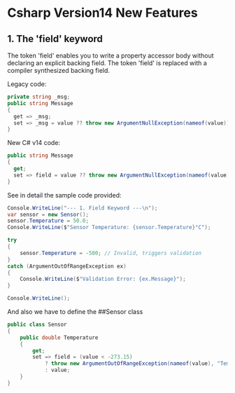 # Csharp Version14 New Features

## 1. The 'field' keyword

The token 'field' enables you to write a property accessor body without declaring an explicit backing field.
The token 'field' is replaced with a compiler synthesized backing field.

Legacy code:

```csharp
private string _msg;
public string Message
{
  get => _msg;
  set => _msg = value ?? throw new ArgumentNullException(nameof(value));
}
```

New C# v14 code:

```csharp
public string Message
{
  get;
  set => field = value ?? throw new ArgumentNullException(nameof(value));
}
```

See in detail the sample code provided:

```csharp
Console.WriteLine("--- 1. Field Keyword ---\n");
var sensor = new Sensor();
sensor.Temperature = 50.0;
Console.WriteLine($"Sensor Temperature: {sensor.Temperature}°C");

try
{
    sensor.Temperature = -500; // Invalid, triggers validation
}
catch (ArgumentOutOfRangeException ex)
{
    Console.WriteLine($"Validation Error: {ex.Message}");
}

Console.WriteLine();
```

And also we have to define the ##Sensor class

```csharp
public class Sensor
{
    public double Temperature
    {
        get;
        set => field = (value < -273.15)
            ? throw new ArgumentOutOfRangeException(nameof(value), "Temperature cannot be below absolute zero.")
            : value;
    }
}
```
